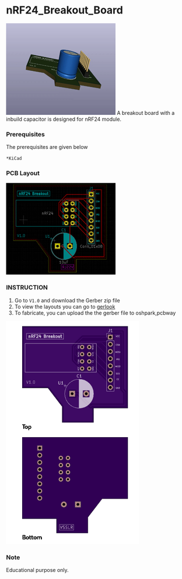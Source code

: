 # nRF24_Breakout_Board
<img src="images/3.gif" width="300" height ="250">
A breakout board with a inbuild capacitor is designed for nRF24 module. 

### Prerequisites
The prerequisites are given below
```
*KiCad
```
### PCB Layout
<img src="images/2.png" width="300" height ="250">
 

 ###  INSTRUCTION 
  1. Go to ``V1.0`` and download the Gerber zip file
  2. To view the layouts you can go to [gerlook](http://gerblook.org/)
  3. To fabricate, you can upload the the gerber file to oshpark,pcbway
  
  <img src="images/1.png" >

### Note 
Educational purpose only.
